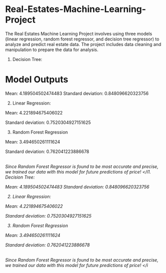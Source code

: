 # Real-Estates-Machine-Learning-Project
 The Real Estates Machine Learning Project involves using three models (linear regression, random forest regressor, and decision tree regressor) to analyze and predict real estate data. The project includes data cleaning and manipulation to prepare the data for analysis.

<a href="https://github.com/Sharmaa99/Real-Estates-Machine-Learning-Project/blob/aa8d7e727601f7a3a8be26320c8f1d76b294bb1a/download.png"></a>
1. Decision Tree:
# Model Outputs
Mean: 4.189504502474483 Standard deviation: 0.848096620323756

2. Linear Regression:

Mean: 4.221894675406022

Standard deviation: 0.7520304927151625

3. Random Forest Regression

Mean: 3.494650261111624

Standard deviation: 0.762041223886678

<br><i>Since Random Forest Regressor is found to be most accurate and precise, we trained our data with this model for future predictions of price!
</i1. Decision Tree:

Mean: 4.189504502474483 Standard deviation: 0.848096620323756

2. Linear Regression:

Mean: 4.221894675406022

Standard deviation: 0.7520304927151625

3. Random Forest Regression

Mean: 3.494650261111624

Standard deviation: 0.762041223886678

<br><i>Since Random Forest Regressor is found to be most accurate and precise, we trained our data with this model for future predictions of price!
</i
